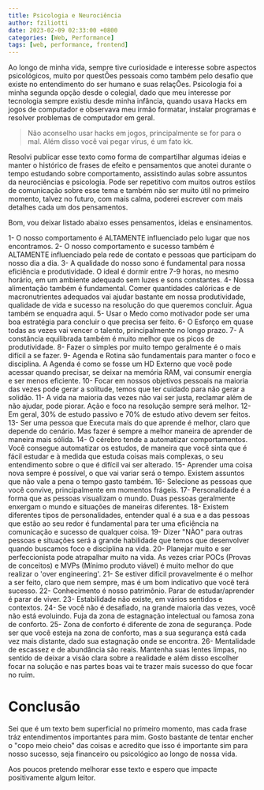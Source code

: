 ```yaml
---
title: Psicologia e Neurociência
author: fziliotti
date: 2023-02-09 02:33:00 +0800
categories: [Web, Performance]
tags: [web, performance, frontend]
---
```


Ao longo de minha vida, sempre tive curiosidade e interesse sobre aspectos psicológicos, muito por questÕes pessoais como também pelo desafio que existe no entendimento do ser humano e suas relaçÕes. Psicologia foi a minha segunda opção desde o colegial, dado que meu interesse por tecnologia sempre existiu desde minha infância, quando usava Hacks em jogos de computador e observava meu irmão formatar, instalar programas e resolver problemas de computador em geral.

> Não aconselho usar hacks em jogos, principalmente se for para o mal. Além disso você vai pegar vírus, é um fato kk.

Resolvi publicar esse texto como forma de compartilhar algumas ideias e manter o histórico de frases de efeito e pensamentos que anotei durante o tempo estudando sobre comportamento, assistindo aulas sobre assuntos da neurociências e psicologia. Pode ser repetitivo com muitos outros estilos de comunicação sobre esse tema e também não ser muito útil no primeiro momento, talvez no futuro, com mais calma, poderei escrever com mais detalhes cada um dos pensamentos.

Bom, vou deixar listado abaixo esses pensamentos, ideias e ensinamentos.

1- O nosso comportamento é ALTAMENTE influenciado pelo lugar que nos encontramos.
2- O nosso comportamento e sucesso também é ALTAMENTE influenciado pela rede de contato e pessoas que participam do nosso dia a dia.
3- A qualidade do nosso sono é fundamental para nossa eficiência e produtividade. O ideal é dormir entre 7-9 horas, no mesmo horário, em um ambiente adequado sem luzes e sons constantes.
4- Nossa alimentação também é fundamental. Comer quantidades calóricas e de macronutrientes adequados vai ajudar bastante em nossa produtividade, qualidade de vida e sucesso na resolução do que queremos concluir. Água também se enquadra aqui.
5- Usar o Medo como motivador pode ser uma boa estratégia para concluir o que precisa ser feito.
6- O Esforço em quase todas as vezes vai vencer o talento, principalmente no longo prazo.
7- A constância equilibrada também é muito melhor que os picos de produtividade.
8- Fazer o simples por muito tempo geralmente é o mais difícil a se fazer.
9- Agenda e Rotina são fundamentais para manter o foco e disciplina. A Agenda é como se fosse um HD Externo que você pode acessar quando precisar, se deixar na memória RAM, vai consumir energia e ser menos eficiente.
10- Focar em nossos objetivos pessoais na maioria das vezes pode gerar a solitude, temos que ter cuidado para não gerar a solidão.
11- A vida na maioria das vezes não vai ser justa, reclamar além de não ajudar, pode piorar. Ação e foco na resolução sempre será melhor.
12- Em geral, 30% de estudo passivo e 70% de estudo ativo devem ser feitos.
13- Ser uma pessoa que Executa mais do que aprende é melhor, claro que depende do cenário. Mas fazer é sempre a melhor maneira de aprender de maneira mais sólida.
14- O cérebro tende a automatizar comportamentos. Você consegue automatizar os estudos, de maneira que você sinta que é fácil estudar e à medida que estuda coisas mais complexas, o seu entendimento sobre o que é difícil vai ser alterado.
15- Aprender uma coisa nova sempre é possível, o que vai variar será o tempo. Existem assuntos que não vale a pena o tempo gasto também.
16- Selecione as pessoas que você convive, principalmente em momentos frágeis.
17- Personalidade é a forma que as pessoas visualizam o mundo. Duas pessoas geralmente enxergam o mundo e situações de maneiras diferentes.
18- Existem diferentes tipos de personalidades, entender qual é a sua e a das pessoas que estão ao seu redor é fundamental para ter uma eficiência na comunicação e sucesso de qualquer coisa.
19- Dizer "NÀO" para outras pessoas e situações será a grande habilidade que temos que desenvolver quando buscamos foco e disciplina na vida.
20- Planejar muito e ser perfeccionista pode atrapalhar muito na vida. As vezes criar POCs (Provas de conceitos) e MVPs (Mínimo produto viável) é muito melhor do que realizar o 'over engineering'.
21- Se estiver difícil provavelmente é o melhor a ser feito, claro que nem sempre, mas é um bom indicativo que você terá sucesso.
22- Conhecimento é nosso patrimônio. Parar de estudar/aprender é parar de viver.
23- Estabilidade não existe, em vários sentidos e contextos.
24- Se você não é desafiado, na grande maioria das vezes, você não está evoluindo. Fuja da zona de estagnação intelectual ou famosa zona de conforto.
25- Zona de conforto é diferente de zona de segurança. Pode ser que você esteja na zona de conforto, mas a sua segurança está cada vez mais distante, dado sua estagnação onde se encontra.
26- Mentalidade de escassez e de abundância são reais. Mantenha suas lentes limpas, no sentido de deixar a visão clara sobre a realidade e além disso escolher focar na solução e nas partes boas vai te trazer mais sucesso do que focar no ruim.

# Conclusão

Sei que é um texto bem superficial no primeiro momento, mas cada frase tráz entendimentos importantes para mim. Gosto bastante de tentar encher o "copo meio cheio" das coisas e acredito que isso é importante sim para nosso sucesso, seja financeiro ou psicológico ao longo de nossa vida.

Aos poucos pretendo melhorar esse texto e espero que impacte positivamente algum leitor.
